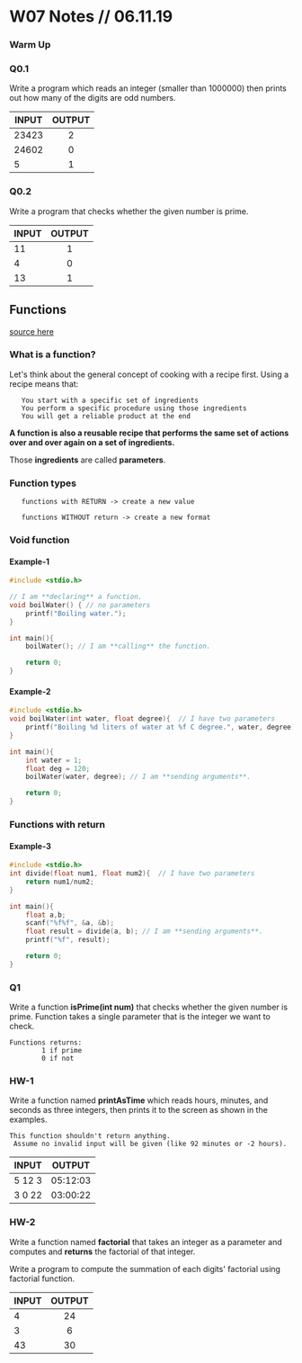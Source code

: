 
# W07 Notes // 06.11.19

### Warm Up

### Q0.1

Write a program which reads an integer (smaller than 1000000)  then prints out how many of the digits are odd numbers. 


| INPUT      | OUTPUT    |         
| ---------  |:---------:| 
| 23423      | 2 | 
| 24602      | 0 | 
| 5          | 1 |

 ### Q0.2

Write a program that checks whether the given number is prime.

| INPUT      | OUTPUT    |         
| ---------  |:---------:| 
| 11     | 1 | 
| 4     | 0 | 
| 13     | 1 | 
    

## Functions 
[source here](https://www.codeanalogies.com/javascript-functions-explained)

### What is a function?
Let's think about the general concept of cooking with a recipe first. Using a recipe means that:

       You start with a specific set of ingredients
       You perform a specific procedure using those ingredients
       You will get a reliable product at the end
   
**A function is also a reusable recipe that performs the same set of actions over and over again on a set of ingredients.**

Those **ingredients** are called **parameters**. 

### Function types

       functions with RETURN -> create a new value
      
       functions WITHOUT return -> create a new format


### Void function

#### Example-1
```c
#include <stdio.h> 

// I am **declaring** a function. 
void boilWater() { // no parameters
    printf("Boiling water.");
}

int main(){
    boilWater(); // I am **calling** the function. 

    return 0;
}
```

#### Example-2

```c
#include <stdio.h> 
void boilWater(int water, float degree){  // I have two parameters
    printf("Boiling %d liters of water at %f C degree.", water, degree);
}

int main(){
    int water = 1;
    float deg = 120;
    boilWater(water, degree); // I am **sending arguments**. 

    return 0;
}

```

### Functions with return

#### Example-3

```c
#include <stdio.h> 
int divide(float num1, float num2){  // I have two parameters
    return num1/num2;
}

int main(){
    float a,b;
    scanf("%f%f", &a, &b);
    float result = divide(a, b); // I am **sending arguments**. 
    printf("%f", result);

    return 0;
}

```

 ### Q1

Write a function **isPrime(int num)** that checks whether the given number is prime. Function takes a single parameter that is the integer we want to check. 

    Functions returns:
            1 if prime
            0 if not

 ### HW-1

Write a function named **printAsTime** which reads hours, minutes, and seconds as three integers, 
then prints it to the screen as shown in the examples. 

    This function shouldn't return anything. 
     Assume no invalid input will be given (like 92 minutes or -2 hours). 
 
 | INPUT      | OUTPUT    |         
| ---------  |:---------:| 
| 5 12 3 | 05:12:03 | 
| 3 0 22     |  03:00:22 |  

 ### HW-2

Write a function named **factorial** that takes an integer as a parameter and computes and **returns** the factorial of that integer.

Write a program to compute  the summation of each digits' factorial using factorial function. 


| INPUT      | OUTPUT    |         
| ---------  |:---------:| 
| 4 | 24 | 
| 3     |  6 | 
| 43     | 30| 

